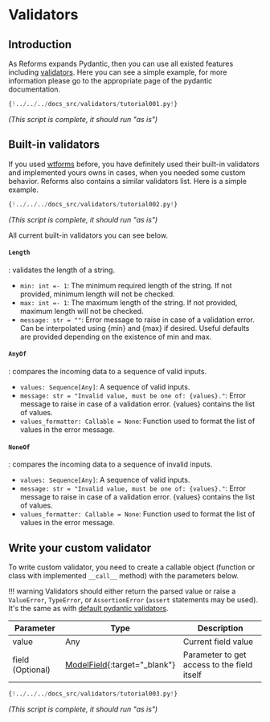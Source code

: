 # Validators

## Introduction

As Reforms expands Pydantic, then you can use all existed features including 
[validators](https://pydantic-docs.helpmanual.io/usage/validators/). Here you can 
see a simple example, for more information please go to the appropriate page of the
pydantic documentation.

```Python
{!../../../docs_src/validators/tutorial001.py!}
```
_(This script is complete, it should run "as is")_

## Built-in validators

If you used [wtforms](https://wtforms.readthedocs.io/en/2.3.x/validators/) before, 
you have definitely used their built-in validators and implemented yours owns in 
cases, when you needed some custom behavior. Reforms also contains a similar 
validators list. Here is a simple example.

```Python
{!../../../docs_src/validators/tutorial002.py!}
```
_(This script is complete, it should run "as is")_

All current built-in validators you can see below.

#### `Length`
: validates the length of a string.

* `min: int =- 1`: The minimum required length of the string. If not provided, minimum length 
will not be checked.
* `max: int =- 1`: The maximum length of the string. If not provided, maximum length will not 
be checked. 
* `message: str = ""`: Error message to raise in case of a validation error. Can be interpolated 
using {min} and {max} if desired. Useful defaults are provided depending on the 
existence of min and max.

#### `AnyOf`
: compares the incoming data to a sequence of valid inputs.

* `values: Sequence[Any]`: A sequence of valid inputs.
* `message: str = "Invalid value, must be one of: {values}."`: Error message to 
raise in case of a validation error. {values} contains the list of values.
* `values_formatter: Callable = None`: Function used to format the list of values in
 the error message.

#### `NoneOf`
: compares the incoming data to a sequence of invalid inputs.

* `values: Sequence[Any]`: A sequence of valid inputs.
* `message: str = "Invalid value, must be one of: {values}."`: Error message to 
raise in case of a validation error. {values} contains the list of values.
* `values_formatter: Callable = None`: Function used to format the list of values in
 the error message.

## Write your custom validator

To write custom validator, you need to create a callable object (function or class 
with implemented `__call__` method) with the parameters below.


!!! warning
    Validators should either return the parsed value or raise a `ValueError`, 
    `TypeError`, or `AssertionError` (`assert` statements may be used). It's the 
    same as with <a href="https://pydantic-docs.helpmanual.io/usage/validators/" class="external-link" target="_blank">default pydantic validators</a>.


| Parameter | Type                                                                                       | Description                                 |
|-----------|--------------------------------------------------------------------------------------------|---------------------------------------------|
| value     | Any                                                                                        | Current field value                               |
| field (Optional)     | [ModelField](https://github.com/samuelcolvin/pydantic/blob/master/pydantic/fields.py#L309){:target="_blank"} | Parameter to get access to the field itself |

```Python
{!../../../docs_src/validators/tutorial003.py!}
```
_(This script is complete, it should run "as is")_
